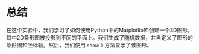 # 总结

在这个实验中，我们学习了如何使用Python中的Matplotlib库创建一个3D图形，其中2D条形图被投影到不同的平面上。我们生成了随机数据，并自定义了图形的条形图和坐标轴。然后，我们使用 `show()` 方法显示了该图形。
